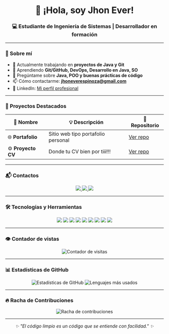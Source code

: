 <h1 align="center">👋 ¡Hola, soy Jhon Ever!</h1>
<h3 align="center">💻 Estudiante de Ingeniería de Sistemas | Desarrollador en formación</h3>

---

### 🚀 Sobre mí
- 🔭 Actualmente trabajando en **proyectos de Java y Git**  
- 🌱 Aprendiendo **Git/GitHub, DevOps, Desarrollo en Java, SO**  
- 💬 Pregúntame sobre **Java, POO y buenas prácticas de código**  
- 📫 Cómo contactarme: **jhoneverespinoza@gmail.com**  
- 💼 LinkedIn: [Mi perfil profesional](www.linkedin.com/in/jhon-e-espinoza-nuñez-315418376)  

---

### 🧩 Proyectos Destacados
| 🧠 **Nombre** | 💡 **Descripción** | 🔗 **Repositorio** |
|---------------|--------------------|--------------------|
| 🌐 **Portafolio** | Sitio web tipo portafolio personal | [Ver repo](https://github.com/jhon-ever13/portafolio-cv) |
| ⚙️ **Proyecto CV**| Donde tu CV bien por tiii!!! | [Ver repo](https://github.com/jhon-ever13/portafolio-cv) |

---
### 📬 Contactos
<p align="center">
  <a href="https://www.linkedin.com/in/tu-perfil-linkedin/" target="_blank">
    <img src="https://img.shields.io/badge/LinkedIn-0A66C2?style=for-the-badge&logo=linkedin&logoColor=white" />
  </a>
  <a href="mailto:tu-email@ejemplo.com">
    <img src="https://img.shields.io/badge/Correo-EA4335?style=for-the-badge&logo=gmail&logoColor=white" />
  </a>
  <a href="https://github.com/jhon-ever13" target="_blank">
    <img src="https://img.shields.io/badge/GitHub-181717?style=for-the-badge&logo=github&logoColor=white" />
  </a>
</p>

---

### 🛠️ Tecnologías y Herramientas
<p align="center">
  <img src="https://img.shields.io/badge/Java-ED8B00?style=for-the-badge&logo=openjdk&logoColor=white" />
  <img src="https://img.shields.io/badge/Python-3776AB?style=for-the-badge&logo=python&logoColor=white" />
  <img src="https://img.shields.io/badge/Firebase-FFCA28?style=for-the-badge&logo=firebase&logoColor=black" />
  <img src="https://img.shields.io/badge/Microsoft%20SQL%20Server-CC2927?style=for-the-badge&logo=microsoftsqlserver&logoColor=white" />
  <img src="https://img.shields.io/badge/Git-F05032?style=for-the-badge&logo=git&logoColor=white" />
  <img src="https://img.shields.io/badge/GitHub-181717?style=for-the-badge&logo=github&logoColor=white" />
  <img src="https://img.shields.io/badge/HTML5-E34F26?style=for-the-badge&logo=html5&logoColor=white" />
  <img src="https://img.shields.io/badge/CSS3-1572B6?style=for-the-badge&logo=css3&logoColor=white" />
  <img src="https://img.shields.io/badge/JavaScript-F7DF1E?style=for-the-badge&logo=javascript&logoColor=black" />
</p>


---
### 👁️ Contador de vistas
<p align="center">
  <img src="https://komarev.com/ghpvc/?username=jhon-ever13&label=Profile%20views&color=0e75b6&style=flat-square" alt="Contador de visitas" />
</p>

---

### 📊 Estadísticas de GitHub
<p align="center">
  <img src="https://github-readme-stats.vercel.app/api?username=jhon-ever13&show_icons=true&theme=tokyonight" alt="Estadísticas de GitHub" />
  <img src="https://github-readme-stats.vercel.app/api/top-langs/?username=jhon-ever13&layout=compact&theme=tokyonight&v=2" alt="Lenguajes más usados" />

</p>

---

### 🔥 Racha de Contribuciones
<p align="center">
  <img src="https://streak-stats.demolab.com?user=jhon-ever13&theme=tokyonight&hide_border=true" alt="Racha de contribuciones" />
</p>

---

<p align="center">
  <i>✨ "El código limpio es un código que se entiende con facilidad." ✨</i>
</p>
